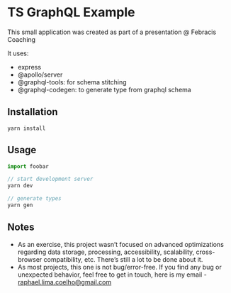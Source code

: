 # TS GraphQL Example

This small application was created as part of a presentation @ Febracis Coaching

It uses:

- express
- @apollo/server
- @graphql-tools: for schema stitching
- @graphql-codegen: to generate type from graphql schema

## Installation

```
yarn install
```

## Usage

```typescript
import foobar

// start development server
yarn dev

// generate types
yarn gen
```

## Notes

- As an exercise, this project wasn’t focused on advanced optimizations regarding data storage, processing, accessibility, scalability, cross-browser compatibility, etc. There’s still a lot to be done about it.
- As most projects, this one is not bug/error-free. If you find any bug or unexpected behavior, feel free to get in touch, here is my email - raphael.lima.coelho@gmail.com
